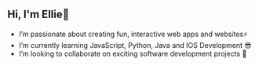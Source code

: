 ## Hi, I'm Ellie👋

- I’m passionate about creating fun, interactive web apps and websites⚡
- I’m currently learning JavaScript, Python, Java and IOS Development 😎
- I’m looking to collaborate on exciting software development projects 💞️ 

<!---
ellieh9/ellieh9 is a ✨ special ✨ repository because its `README.md` (this file) appears on your GitHub profile.
You can click the Preview link to take a look at your changes.
--->

